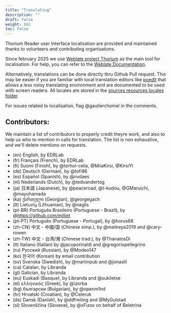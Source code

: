 ```yaml
---
title: "Translating"
description: ""
draft: false
weight: 802
toc: false
---
```

Thorium Reader user Interface localisation are provided and maintained thanks to volunteers and contributing organisations. 

Since february 2025 we use [Weblate project Thorium](https://hosted.weblate.org/projects/thorium-reader/) as the main tool for localisation. For help, you can refer to the [Weblate Documentation](https://docs.weblate.org/en/latest/index.html). 

Alternatively, translations can be done directly thru Github Pull request. This may be easier if you are familiar with local translation editors like [poedit](https://poedit.net/) that allows a less noisy translating environment and are documented to be used with screen readers. 
All locales are stored in the [sources resources locales folder](https://github.com/edrlab/thorium-reader/tree/develop/src/resources/locales). 
    
For issues related to localisation, flag @gautierchomel in the comments.

## Contributors:
We maintain a list of contributors to properly credit theyre work, and also to help us who to mention in calls for translation. The list is non exhaustive, and we'll delete mentions on requests. 

* (en) English, by EDRLab
* (fr) Français (French), by EDRLab
* (fi) Suomi (Finish), by @terhol-celia, @MiiaKirsi, @KirsiYl
* (de) Deutsch (German), by @tofi86
* (es) Español (Spanish), by @nvdaes
* (nl) Nederlands (Dutch), by @tedvandertog
* (ja) 日本語 (Japanese), by @peaceroad, @t-kudou, @GMaruichi, @mayuhamada
* (ka) ქართული (Georgian), @georgegach
* (lt) Lietuvių (Lithuanian), by @naglis
* (pt-BR) Português Brasileiro (Portuguese - Brazil), by @https://github.com/milliet
* (pt-PT) Português (Portuguese - Portugal), by @horus68
* (zh-CN) 中文 - 中國/国 (Chinese simp.), by @maitreya2019 and @cary-rowen 
* (zh-TW) 中文 - 台湾/灣 (Chinese trad.), by @ThanatosDi
* (it) Italiano (Italian) by @jacoporinaldi and @gregoriopellegrino
* (ru) Русский (Russian), by @Modeo147
* (ko) 한국어 (Korean) by email contribution
* (sv) Svenska (Swedish), by @martinpub and @jonaslil
* (ca) Catalan, by Libranda
* (gl) Galician, by Libranda
* (eu) Euskadi (Basque), by Libranda and @sukiletxe
* (el) ελληνικός (Greek), by @izorba
* (bg) български (Bulgarian), by @openm1nd
* (hr) Hrvatski (Croatian), by @Celeruk
* (da) Dansk (Danish), by @ddfreiling and @MyGulstad
* (sl) Slovenščina (Slovene), by @xFizox on behalf of Beletrina
